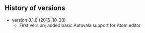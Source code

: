 ## History of versions ##
* version 0.1.0 (2016-10-30)
    * First version; added basic Autovala support for Atom editor
